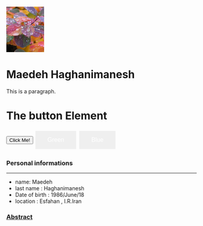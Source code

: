<!DOCTYPE html>
<html lang="en">
<head>
  <link rel="stylesheet" href="CSS/app.css">
  <style>
.button {
  border: none;
  color: white;
  padding: 15px 32px;
  text-align: center;
  text-decoration: none;
  display: inline-block;
  font-size: 16px;
  margin: 4px 2px;
  cursor: pointer;
}

.button1 {background-color: #4CAF50;} /* Green */
.button2 {background-color: #008CBA;} /* Blue */
</style>
</head>
<body>
  <img src="pic3.png" alt="Girl " width="100" height="120">
<h1>Maedeh Haghanimanesh</h1>
<p>This is a paragraph.</p>
  
 <h1>The button Element</h1>

<button type="button" onclick="alert('Hello world!')">Click Me!</button>
  <button class="button button1">Green</button>
<button class="button button2">Blue</button>

</body>
</html>

### Personal informations

---
+ name: Maedeh
+ last name : Haghanimanesh
+ Date of birth : 1986/June/18
+ location : Esfahan , I.R.Iran

### [Abstract](resume-fa.md)





